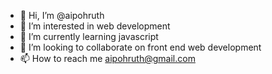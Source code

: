 - 👋 Hi, I’m @aipohruth
- 👀 I’m interested in web development
- 🌱 I’m currently learning javascript
- 💞️ I’m looking to collaborate on front end web development
- 📫 How to reach me aipohruth@gmail.com

<!---
aipohruth/aipohruth is a ✨ special ✨ repository because its `README.md` (this file) appears on your GitHub profile.
You can click the Preview link to take a look at your changes.
--->
